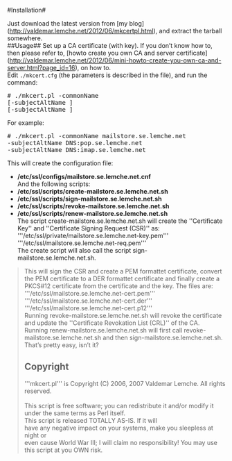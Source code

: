 #Installation#

Just download the latest version from [my blog] (http://valdemar.lemche.net/2012/06/mkcertpl.html), and extract the tarball somewhere.<br>
##Usage##
Set up a CA certificate (with key). If you don’t know how to, then please refer to, [howto create you own CA and server certificate] (http://valdemar.lemche.net/2012/06/mini-howto-create-you-own-ca-and-server.html?page_id=16), on how to.<br>
Edit <code>./mkcert.cfg</code> (the parameters is described in the file), and run the command:<br>
<pre># ./mkcert.pl -commonName <commonName>
[-subjectAltName <subjectAltName>]
[-subjectAltName <subjectAltName>]</pre>
For example:<br>
<pre># ./mkcert.pl -commonName mailstore.se.lemche.net
-subjectAltName DNS:pop.se.lemche.net
-subjectAltName DNS:imap.se.lemche.net</pre>
This will create the configuration file:<br>
* **/etc/ssl/configs/mailstore.se.lemche.net.cnf**<br>
And the following scripts:<br>
* **/etc/ssl/scripts/create-mailstore.se.lemche.net.sh**<br>
* **/etc/ssl/scripts/sign-mailstore.se.lemche.net.sh**<br>
* **/etc/ssl/scripts/revoke-mailstore.se.lemche.net.sh**<br>
* **/etc/ssl/scripts/renew-mailstore.se.lemche.net.sh**<br>
The script create-mailstore.se.lemche.net.sh will create the ''Certificate Key'' and ''Certificate Signing Request (CSR)'' as:<br>  '''/etc/ssl/private/mailstore.se.lemche.net-key.pem'''<br> '''/etc/ssl/mailstore.se.lemche.net-req.pem'''<br>
The create script will also call the script sign-mailstore.se.lemche.net.sh.<br>
<blockquote>This will sign the CSR and create a PEM formattet certificate, convert<br>
the PEM certificate to a DER formattet certificate and finally create a<br>
PKCS#12 certificate from the certificate and the key. The files are:<br>  '''/etc/ssl/mailstore.se.lemche.net-cert.pem'''<br> '''/etc/ssl/mailstore.se.lemche.net-cert.der'''<br> '''/etc/ssl/mailstore.se.lemche.net-cert.p12'''<br>
Running revoke-mailstore.se.lemche.net.sh will revoke the certificate and update the ''Certificate Revokation List (CRL)'' of the CA.<br>
Running renew-mailstore.se.lemche.net.sh will first call revoke-mailstore.se.lemche.net.sh and then sign-mailstore.se.lemche.net.sh.<br>
That’s pretty easy, isn’t it?<br>
<h2>Copyright</h2>
'''mkcert.pl''' is Copyright (C) 2006, 2007 Valdemar Lemche.  All rights reserved.<br>
<br>
This script is free software; you can redistribute it and/or modify it under the same terms as Perl itself.<br>
This script is released TOTALLY AS-IS. If it will<br>
have any negative impact on your systems, make you sleepless at night or<br>
even cause World War III; I will claim no responsibility! You may use<br>
this script at you OWN risk.
